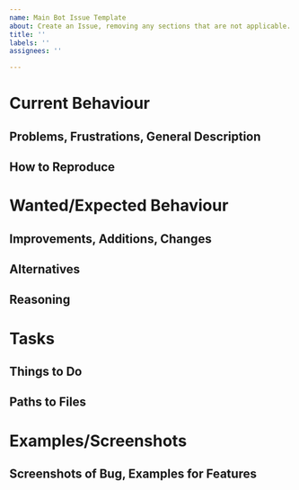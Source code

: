 ```yaml
---
name: Main Bot Issue Template
about: Create an Issue, removing any sections that are not applicable.
title: ''
labels: ''
assignees: ''

---
```


# Current Behaviour
## Problems, Frustrations, General Description
## How to Reproduce
# Wanted/Expected Behaviour
## Improvements, Additions, Changes
## Alternatives
## Reasoning
# Tasks
## Things to Do
## Paths to Files
# Examples/Screenshots
## Screenshots of Bug, Examples for Features
